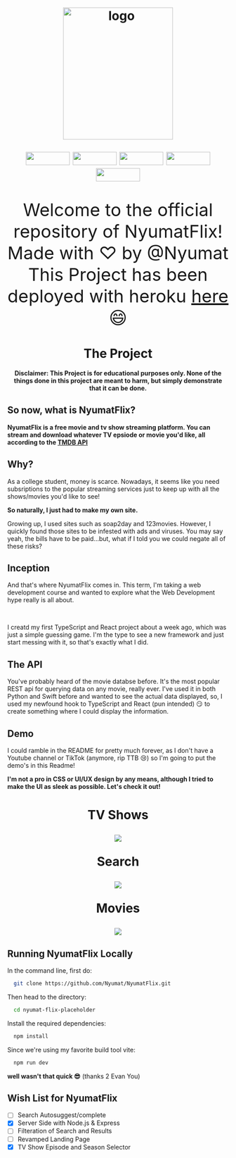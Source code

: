 <h1 align="center"><img width="250" height="300" src="https://i.ibb.co/WD2cwRY/logo.png" alt="logo" border="0">

<p align="center">
	<img width="100" height="30" src="https://badges.aleen42.com/src/react.svg">
	<img width="100" height="30" src="https://badges.aleen42.com/src/node.svg">
	<img width="100" height="30" src="https://badges.aleen42.com/src/typescript.svg">
	<img width="100" height="30" src="https://badges.aleen42.com/src/vitejs.svg">
	<img width="100" height="30" src="https://badges.aleen42.com/src/npm.svg">
</p>
	
</h1>

<!-- End header --->

<p align="center" style="font-size:40px;">
	Welcome to the official repository of NyumatFlix!
	<br>
	Made with ♡ by @Nyumat
	<br>
	This Project has been deployed with heroku 
	<a href="http://nyumatflix.herokuapp.com"> here</a> 😄
</p>

<h1 align="center"> The Project </h1>
	
	

 <b><p align="center">
	Disclaimer:		This Project is for educational purposes only. None of the things done in this project are meant to harm, but simply demonstrate that it can be done.
	</p>
</b>


<!-- End Disclaimer--->

<h2 align="left"> So now, what is NyumatFlix? </h2>

<b><p align="left"> NyumatFlix is a free movie and tv show streaming platform. You can stream and download whatever TV epsiode or movie you'd like, all according to the [TMDB API](https://developers.themoviedb.org/3) </p></b>


<h2 align="left"> Why?</h2>

<p align="left"> As a college student, money is scarce. Nowadays, it seems like you need subsriptions to the popular streaming services just to keep up with all the shows/movies you'd like to see!</p>

<b><p align="left"> So naturally, I just had to make my own site.</p></b>

<p align="left">Growing up, I used sites such as soap2day and 123movies. However, I quickly found those sites to be infested with ads and viruses. You may say yeah, the bills have to be paid...but, what if I told you we could negate all of these risks?</p>

<h2 align="left">Inception</h2>

<p align="left"> And that's where NyumatFlix comes in. This term, I'm taking a web development course and wanted to explore what the Web Development hype really is all about.</p>

<br>

<p align="left">I creatd my first TypeScript and React project about a week ago, which was just a simple guessing game. I'm the type to see a new framework and just start messing with it, so that's exactly what I did.</p>


<h2 align="left"> The API</h2>

<p align="left"> You've probably heard of the movie databse before. It's the most popular REST api for querying data on any movie, really ever. I've used it in both Python and Swift before and wanted to see the actual data displayed, so, I used my newfound hook to TypeScript and React (pun intended) 😏 to create something where I could display the information.</p>

<!-- End General Content--->

<h2 align="left">Demo </h2>

<p align="left">I could ramble in the README for pretty much forever, as I don't have a Youtube channel or TikTok (anymore, rip TTB 😢) so I'm going to put the demo's in this Readme!</p>

<b><p align="left"> I'm not a pro in CSS or UI/UX design by any means, although I tried to make the UI as sleek as possible. Let's check it out!</p></b>

<!-- Demos--->

<h1 align="center">
	<p>TV Shows</p>
	<img src="src/img/tv_shows.gif">
	<p>Search</p>
	<img src="src/img/search_movie.gif">
	<p>Movies</p>
	<img src="src/img/movie_demo.gif">
	
</h1>


<h2 align="left"> Running NyumatFlix Locally</h2>

<!-- Run Locally (Dev)--->

In the command line, first do:

```bash
  git clone https://github.com/Nyumat/NyumatFlix.git
```

Then head to the directory:

```bash
  cd nyumat-flix-placeholder
```

Install the required dependencies:

```bash
  npm install
```

Since we're using my favorite build tool vite:

```bash
  npm run dev
```

**well wasn't that quick 😎** (thanks 2 Evan You)

<!-- Wish List--->

<h2 align="left">Wish List for NyumatFlix</h2>


- [ ] Search Autosuggest/complete
- [x] Server Side with Node.js & Express
- [ ] Filteration of Search and Results
- [ ] Revamped Landing Page
- [x] TV Show Episode and Season Selector
